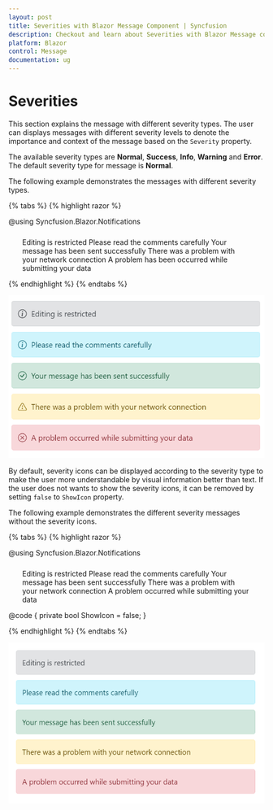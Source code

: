 ```yaml
---
layout: post
title: Severities with Blazor Message Component | Syncfusion
description: Checkout and learn about Severities with Blazor Message component in Blazor Server App and Blazor WebAssembly App.
platform: Blazor
control: Message
documentation: ug
---
```


# Severities

This section explains the message with different severity types. The user can displays messages with different severity levels to denote the importance and context of the message based on the `Severity` property.

The available severity types are **Normal**, **Success**, **Info**, **Warning** and **Error**. The default severity type for message is **Normal**.

The following example demonstrates the messages with different severity types.

{% tabs %}
{% highlight razor %}

@using Syncfusion.Blazor.Notifications

<div class="msg-default-section">
  <div class="content-section">
    <SfMessage>Editing is restricted</SfMessage>
    <SfMessage Severity="MessageSeverity.Info">Please read the comments carefully</SfMessage>
    <SfMessage Severity="MessageSeverity.Success">Your message has been sent successfully</SfMessage>
    <SfMessage Severity="MessageSeverity.Warning">There was a problem with your network connection</SfMessage>
    <SfMessage Severity="MessageSeverity.Error">A problem has been occurred while submitting your data</SfMessage>
  </div>
</div>
<style>
  .msg-default-section .content-section {
    margin: 0 auto;
    max-width: 450px;
    padding-top: 10px;
  }

  .msg-default-section .e-message {
    margin: 10px 0;
  }
</style>
    
{% endhighlight %}
{% endtabs %}

![Message Severity with Icons](./images/message-severity-icon.png)

By default, severity icons can be displayed according to the severity type to make the user more understandable by visual information better than text. If the user does not wants to show the severity icons, it can be removed by setting `false` to `ShowIcon` property.

The following example demonstrates the different severity messages without the severity icons.

{% tabs %}
{% highlight razor %}

@using Syncfusion.Blazor.Notifications

<div class="msg-default-section">
  <div class="content-section">
    <SfMessage ShowIcon="@ShowIcon">Editing is restricted</SfMessage>
    <SfMessage Severity="MessageSeverity.Info" ShowIcon="@ShowIcon">Please read the comments carefully</SfMessage>
    <SfMessage Severity="MessageSeverity.Success" ShowIcon="@ShowIcon">Your message has been sent successfully</SfMessage>
    <SfMessage Severity="MessageSeverity.Warning" ShowIcon="@ShowIcon">There was a problem with your network connection</SfMessage>
    <SfMessage Severity="MessageSeverity.Error" ShowIcon="@ShowIcon">A problem occurred while submitting your data</SfMessage>
  </div>
</div>

@code {
  private bool ShowIcon = false;
}

<style>
  .msg-default-section .content-section {
    margin: 0 auto;
    max-width: 450px;
    padding-top: 10px;
  }

  .msg-default-section .e-message {
    margin: 10px 0;
  }
</style>
    
{% endhighlight %}
{% endtabs %}

![Message Severity with No Icons](./images/message-severity.png)